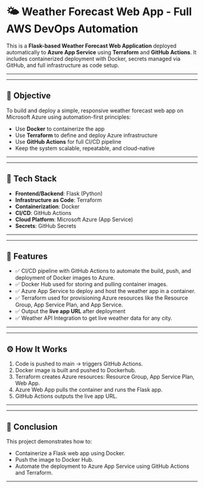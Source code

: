 # 🌤️ Weather Forecast Web App - Full AWS DevOps Automation

This is a **Flask-based Weather Forecast Web Application** deployed automatically to **Azure App Service** using **Terraform** and **GitHub Actions**. It includes containerized deployment with Docker, secrets managed via GitHub, and full infrastructure as code setup.

---

---

## 🎯 Objective

To build and deploy a simple, responsive weather forecast web app on Microsoft Azure using automation-first principles:

- Use **Docker** to containerize the app
- Use **Terraform** to define and deploy Azure infrastructure
- Use **GitHub Actions** for full CI/CD pipeline
- Keep the system scalable, repeatable, and cloud-native

---

---

## 🔧 Tech Stack

- **Frontend/Backend**: Flask (Python)
- **Infrastructure as Code**: Terraform
- **Containerization**: Docker
- **CI/CD**: GitHub Actions
- **Cloud Platform**: Microsoft Azure (App Service)
- **Secrets**: GitHub Secrets 

---

---

## 🚀 Features

- ✅ CI/CD pipeline with GitHub Actions to automate the build, push, and deployment of Docker images to Azure.
- ✅ Docker Hub used for storing and pulling container images.
- ✅ Azure App Service to deploy and host the weather app in a container.
- ✅ Terraform used for provisioning Azure resources like the Resource Group, App Service Plan, and App Service.
- ✅ Output the **live app URL** after deployment
- ✅ Weather API Integration to get live weather data for any city.

---

---

## ⚙️ How It Works

1. Code is pushed to main → triggers GitHub Actions.
2. Docker image is built and pushed to Dockerhub.
3. Terraform creates Azure resources: Resource Group, App Service Plan, Web App.
4. Azure Web App pulls the container and runs the Flask app.
5. GitHub Actions outputs the live app URL.

---

---

## 🤖 Conclusion

This project demonstrates how to:

- Containerize a Flask web app using Docker.
- Push the image to Docker Hub.
- Automate the deployment to Azure App Service using GitHub Actions and Terraform.

---


